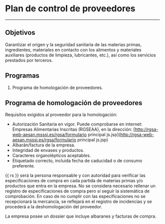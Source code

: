 # Plan de control de proveedores
---

## Objetivos
Garantizar el origen y la seguridad sanitaria de las materias primas, ingredientes, materiales en contacto con los alimentos y materiales auxiliares (productos de limpieza, lubricantes, etc.), así como los servicios prestados por terceros.

## Programas
1. Programa de homologación de proveedores.

## Programa de homologación de proveedores
Requisitos exigidos al proveedor para la homologación:

* Autorización Sanitaria en vigor. Puede comprobarse en internet: Empresas Alimentarias Inscritas (RGSEAA), en la dirección:[http://rgsa-web-aesan.msssi.es/rgsa/formulario principal js.jsp](http://rgsa-web-aesan.msssi.es/rgsa/formulario principal js.jsp)
* Albarán/factura de la empresa.
* Integridad de envases y productos.
* Caracteres organolépticos aceptables.
* Etiquetado correcto, incluida fecha de caducidad o de consumo preferente.

{{ rs }} será la persona responsable y con autoridad para verificar las especificaciones de compra en cada partida de materias primas y/o productos que entra en la empresa. No se considera necesario rellenar un registro de especificaciones de compra pero sí seguir la sistemática de comprobación. En caso de no cumplir con las especificaciones no se recepcionará la mercancía, se reflejará en el registro de incidencias y se procederá a la deshomologación del proveedor.La empresa posee un dossier que incluye albaranes y facturas de compra.
